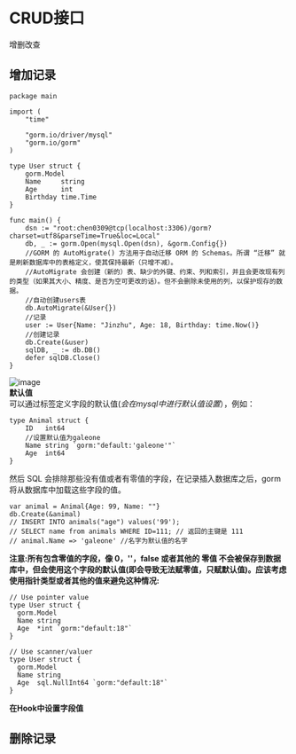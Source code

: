 # CRUD接口 #
增删改查
## 增加记录 ##
```
package main

import (
	"time"

	"gorm.io/driver/mysql"
	"gorm.io/gorm"
)

type User struct {
	gorm.Model
	Name     string
	Age      int
	Birthday time.Time
}

func main() {
	dsn := "root:chen0309@tcp(localhost:3306)/gorm?charset=utf8&parseTime=True&loc=Local"
	db, _ := gorm.Open(mysql.Open(dsn), &gorm.Config{})
	//GORM 的 AutoMigrate() 方法用于自动迁移 ORM 的 Schemas。所谓 “迁移” 就是刷新数据库中的表格定义，使其保持最新（只增不减）。
	//AutoMigrate 会创建（新的）表、缺少的外键、约束、列和索引，并且会更改现有列的类型（如果其大小、精度、是否为空可更改的话）。但不会删除未使用的列，以保护现存的数据。
	//自动创建users表
	db.AutoMigrate(&User{})
	//记录
	user := User{Name: "Jinzhu", Age: 18, Birthday: time.Now()}
	//创建记录
	db.Create(&user)
	sqlDB, _ := db.DB()
	defer sqlDB.Close()
}
```
![image](https://user-images.githubusercontent.com/24589721/178227966-004c2470-f4fa-423e-8606-632825f216ea.png)  
**默认值**   
可以通过标签定义字段的默认值(*会在mysql中进行默认值设置*），例如：
```
type Animal struct {
    ID   int64
    //设置默认值为galeone
    Name string `gorm:"default:'galeone'"`
    Age  int64
}
```
然后 SQL 会排除那些没有值或者有零值的字段，在记录插入数据库之后，gorm将从数据库中加载这些字段的值。 
```
var animal = Animal{Age: 99, Name: ""}
db.Create(&animal)
// INSERT INTO animals("age") values('99');
// SELECT name from animals WHERE ID=111; // 返回的主键是 111
// animal.Name => 'galeone' //名字为默认值的名字
```
**注意:所有包含零值的字段，像 0，''，false 或者其他的 零值 不会被保存到数据库中，但会使用这个字段的默认值(即会导致无法赋零值，只赋默认值)。应该考虑使用指针类型或者其他的值来避免这种情况:**
```
// Use pointer value
type User struct {
  gorm.Model
  Name string
  Age  *int `gorm:"default:18"`
}

// Use scanner/valuer
type User struct {
  gorm.Model
  Name string
  Age  sql.NullInt64 `gorm:"default:18"`
}
```
**在Hook中设置字段值**  

## 删除记录 ##
